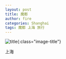 ```yaml
---
layout: post
title: 魔都
author: fire
categories: Shanghai 
tags: 魔都 上海 旅行
---
```



![title](https://image.sideproject.cn/titlex/title_020.jpg){:class="image-title"}

上海

